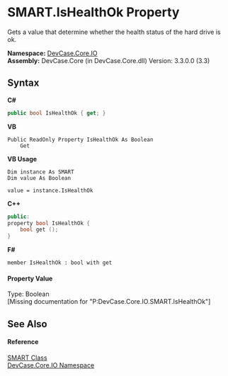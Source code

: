 # SMART.IsHealthOk Property 
 

Gets a value that determine whether the health status of the hard drive is ok.

**Namespace:**&nbsp;<a href="N_DevCase_Core_IO">DevCase.Core.IO</a><br />**Assembly:**&nbsp;DevCase.Core (in DevCase.Core.dll) Version: 3.3.0.0 (3.3)

## Syntax

**C#**<br />
``` C#
public bool IsHealthOk { get; }
```

**VB**<br />
``` VB
Public ReadOnly Property IsHealthOk As Boolean
	Get
```

**VB Usage**<br />
``` VB Usage
Dim instance As SMART
Dim value As Boolean

value = instance.IsHealthOk

```

**C++**<br />
``` C++
public:
property bool IsHealthOk {
	bool get ();
}
```

**F#**<br />
``` F#
member IsHealthOk : bool with get

```


#### Property Value
Type: Boolean<br />\[Missing <value> documentation for "P:DevCase.Core.IO.SMART.IsHealthOk"\]

## See Also


#### Reference
<a href="T_DevCase_Core_IO_SMART">SMART Class</a><br /><a href="N_DevCase_Core_IO">DevCase.Core.IO Namespace</a><br />